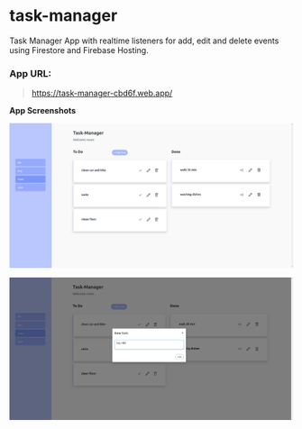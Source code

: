 # task-manager

Task Manager App with realtime listeners for add, edit and delete events using Firestore and Firebase Hosting.

### App URL:

> https://task-manager-cbd6f.web.app/

**App Screenshots**

![alt text](./demo/task-manager-1.png)

![alt text](./demo/task-manager-2.png)
